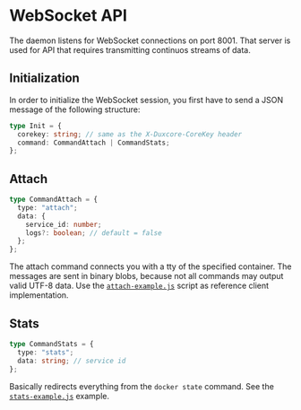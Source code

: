 # WebSocket API

The daemon listens for WebSocket connections on port 8001. That server is used
for API that requires transmitting continuos streams of data.

## Initialization

In order to initialize the WebSocket session, you first have to send a JSON
message of the following structure:

```ts
type Init = {
  corekey: string; // same as the X-Duxcore-CoreKey header
  command: CommandAttach | CommandStats;
};
```

## Attach

```ts
type CommandAttach = {
  type: "attach";
  data: {
    service_id: number;
    logs?: boolean; // default = false
  };
};
```

The attach command connects you with a tty of the specified container. The
messages are sent in binary blobs, because not all commands may output valid
UTF-8 data. Use the [`attach-example.js`](./attach-example.js) script as
reference client implementation.

## Stats

```ts
type CommandStats = {
  type: "stats";
  data: string; // service id
};
```

Basically redirects everything from the `docker state` command. See the
[`stats-example.js`](./stats-example.js) example.
